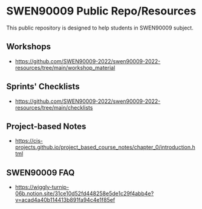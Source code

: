# SWEN90009 Public Repo/Resources

This public repository is designed to help students in SWEN90009 subject.


## Workshops

- https://github.com/SWEN90009-2022/swen90009-2022-resources/tree/main/workshop_material

## Sprints' Checklists

- https://github.com/SWEN90009-2022/swen90009-2022-resources/tree/main/checklists

## Project-based Notes

- https://cis-projects.github.io/project_based_course_notes/chapter_0/introduction.html

## SWEN90009 FAQ

- https://wiggly-turnip-06b.notion.site/31ce10d52fd448258e5de1c29f4abb4e?v=acad4a40b114413b891fa94c4e1f85ef

